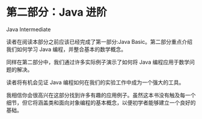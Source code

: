 # 第二部分：Java 进阶

<!-- ch 15~33 -->

Java Intermediate

读者在阅读本部分之前应该已经完成了第一部分:Java Basic。第二部分重点介绍我们如何学习 Java 编程，并整合基本的数学概念。

同样在第二部分中，我们通过许多实际例子演示了如何将 Java 编程应用于数学问题的解决。

读者将有机会见证 Java 编程如何在我们的实验工作中成为一个强大的工具。

我相信你会很高兴在这部分找到许多有趣的应用例子。虽然这本书没有触及每一个细节，但它将涵盖类和面向对象编程的基本概念，以便初学者能够建立一个良好的基础。